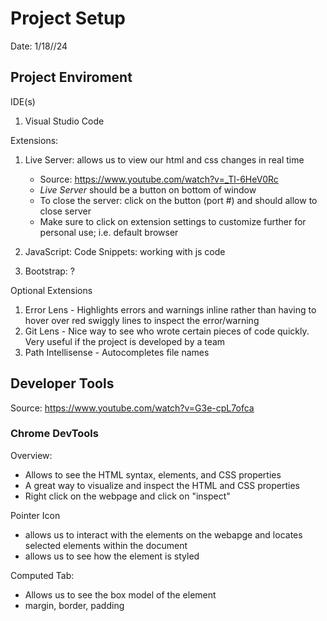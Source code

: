 # Project Setup 
Date: 1/18//24 

## Project Enviroment 

IDE(s)
  1. Visual Studio Code

Extensions:  
  1. Live Server: allows us to view our html and css changes in real time
     - Source: https://www.youtube.com/watch?v=_Tl-6HeV0Rc
     - _Live Server_ should be a button on bottom of window
     - To close the server: click on the button (port #) and should allow to close server
     - Make sure to click on extension settings to customize further for personal use; i.e. default browser
      
  2. JavaScript: Code Snippets: working with js code
  
  3. Bootstrap: ?
  
Optional Extensions
  1. Error Lens - Highlights errors and warnings inline rather than having to hover over red swiggly lines to inspect the error/warning
  2. Git Lens - Nice way to see who wrote certain pieces of code quickly. Very useful if the project is developed by a team
  3. Path Intellisense - Autocompletes file names 


## Developer Tools 
Source: https://www.youtube.com/watch?v=G3e-cpL7ofca

### Chrome DevTools

Overview: 
- Allows to see the HTML syntax, elements, and CSS properties
- A great way to visualize and inspect the HTML and CSS properties 
- Right click on the webpage and click on "inspect"

Pointer Icon
- allows us to interact with the elements on the webapge and locates selected elements within the document
- allows us to see how the element is styled 

Computed Tab: 
- Allows us to see the box model of the element
- margin, border, padding 
